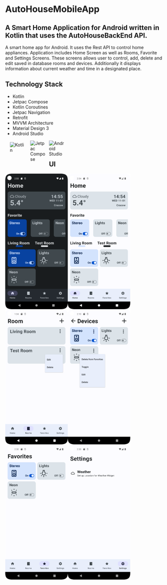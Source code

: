 
# AutoHouseMobileApp

## A Smart Home Application for Android written in Kotlin that uses the AutoHouseBackEnd API.

A smart home app for Android. It uses the Rest API to control home appliances. Application includes Home Screen as well as Rooms, Favorite and Settings Screens. These screens allows user to control, add, delete and edit saved in database rooms and devices. Additionally it displays information about current weather and time in a designated place.

## Technology Stack

* Kotlin
* Jetpac Compose
* Kotlin Coroutines
* Jetpac Navigation
* Retrofit
* MVVM Architecture
* Material Design 3
* Android Studio
<p>

<img align = "left" alt="Kotlin" width="50" style="margin-right:10px; padding: 5px; margin-left: 10px" src="https://cdn.jsdelivr.net/gh/devicons/devicon/icons/kotlin/kotlin-original.svg" />

<img align = "left" alt="Jetpac Compose" width="50" style="margin-right:10px;" src="https://3.bp.blogspot.com/-VVp3WvJvl84/X0Vu6EjYqDI/AAAAAAAAPjU/ZOMKiUlgfg8ok8DY8Hc-ocOvGdB0z86AgCLcBGAsYHQ/s1600/jetpack%2Bcompose%2Bicon_RGB.png" />

<img align = "left" alt="Android Studio" width="50" style="margin-right:10px;" src="https://cdn.jsdelivr.net/gh/devicons/devicon/icons/androidstudio/androidstudio-original.svg" />

</p>
<br>
<br>

##  UI
<p>
<img align = "left" src="./assets/github/Home1.png" alt="Home Screen" width="200" />

<img align = "left" src="./assets/github/Home2.png" alt="Home Screen 2" width="200"
/>
</p>

<p>
<img align = "left" src="./assets/github/Rooms1.png" alt="Rooms Screen" width="200" />

<img align = "left" src="./assets/github/Rooms2.png" alt="Devices Inside Room Screen" width="200"
/>
</p>

<p>
<img align = "left" src="./assets/github/Favorites.png" alt="Favorites Screen" width="200" />

<img align = "left" src="./assets/github/Settings.png" alt="Settings Screen" width="200"
/>
</p>


